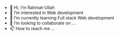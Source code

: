 - 👋 Hi, I’m Rahmat-Ullah
- 👀 I’m interested in Web development
- 🌱 I’m currently learning Full stack Web development
- 💞️ I’m looking to collaborate on ...
- 📫 How to reach me ...

<!---
Rahmat-Ullah/Rahmat-Ullah is a ✨ special ✨ repository because its `README.md` (this file) appears on your GitHub profile.
You can click the Preview link to take a look at your changes.
--->
